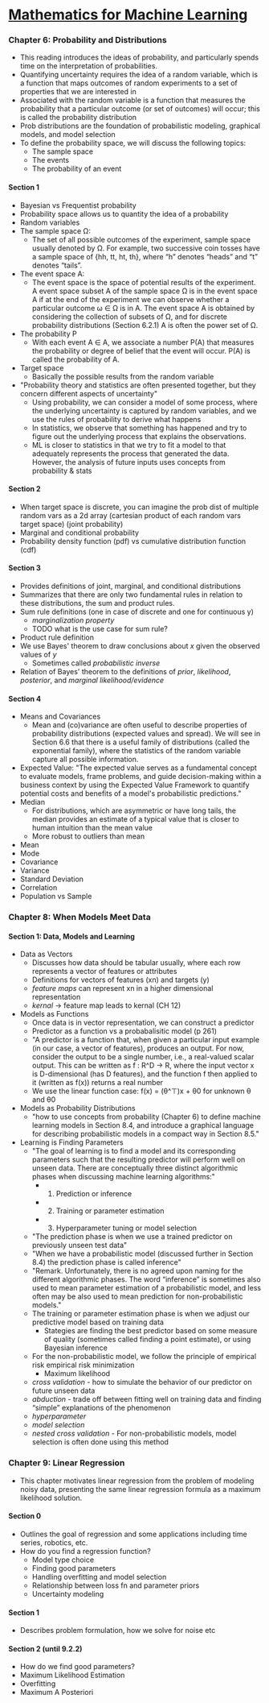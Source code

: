 # [Mathematics for Machine Learning](https://mml-book.github.io/book/mml-book.pdf)

### Chapter 6: Probability and Distributions
- This reading introduces the ideas of probability, and particularly spends time on the interpretation of probabilities.
- Quantifying uncertainty requires the idea of a random variable, which is a function that maps outcomes of random experiments to a set of properties that we are interested in
- Associated with the random variable is a function that measures the probability that a particular outcome (or set of outcomes) will occur; this is called the probability distribution
- Prob distributions are the foundation of probabilistic modeling, graphical models, and model selection
- To define the probability space, we will discuss the following topics:
    - The sample space
    - The events
    - The probability of an event

#### Section 1
- Bayesian vs Frequentist probability
- Probability space allows us to quantity the idea of a probability
- Random variables
- The sample space Ω:
    - The set of all possible outcomes of the experiment, sample space usually denoted by Ω. For example, two successive coin tosses have a sample space of {hh, tt, ht, th}, where “h” denotes “heads” and “t” denotes “tails”.
- The event space A:
    - The event space is the space of potential results of the experiment. A event space subset A of the sample space Ω is in the event space A if at the end of the experiment we can observe whether a particular outcome ω ∈ Ω is in A. The event space A is obtained by considering the collection of subsets of Ω, and for discrete probability distributions (Section 6.2.1) A is often the power set of Ω.
- The probability P
    - With each event A ∈ A, we associate a number P(A) that measures the probability or degree of belief that the event will occur. P(A) is called the probability of A.
- Target space
    - Basically the possible results from the random variable
- "Probability theory and statistics are often presented together, but they concern different aspects of uncertainty"
    - Using probability, we can consider a model of some process, where the underlying uncertainty is captured by random variables, and we use the rules of probability to derive what happens
    - In statistics, we observe that something has happened and try to figure out the underlying process that explains the observations.
    - ML is closer to statistics in that we try to fit a model to that adequately represents the process that generated the data. However, the analysis of future inputs uses concepts from probability & stats
#### Section 2
- When target space is discrete, you can imagine the prob dist of multiple random vars as a 2d array (cartesian product of each random vars target space) (joint probability)
- Marginal and conditional probability
- Probability density function (pdf) vs cumulative distribution function (cdf)
#### Section 3
- Provides definitions of joint, marginal, and conditional distributions
- Summarizes that there are only two fundamental rules in relation to these distributions, the sum and product rules.
- Sum rule definitions (one in case of discrete and one for continuous y)
    - *marginalization property*
    - TODO what is the use case for sum rule?
- Product rule definition
- We use Bayes' theorem to draw conclusions about *x* given the observed values of *y*
    - Sometimes called *probabilistic inverse*
- Relation of Bayes' theorem to the definitions of *prior*, *likelihood*, *posterior*, and *marginal likelihood/evidence*
#### Section 4
- Means and Covariances
    - Mean and (co)variance are often useful to describe properties of probability distributions (expected values and spread). We will see in Section 6.6 that there is a useful family of distributions (called the exponential family), where the statistics of the random variable capture all possible information.
- Expected Value: "The expected value serves as a fundamental concept to evaluate models, frame problems, and guide decision-making within a business context by using the Expected Value Framework to quantify potential costs and benefits of a model's probabilistic predictions."
- Median
    - For distributions, which are asymmetric or have long tails, the median provides an estimate of a typical value that is closer to human intuition than the mean value
    - More robust to outliers than mean
- Mean
- Mode
- Covariance
- Variance
- Standard Deviation
- Correlation
- Population vs Sample

### Chapter 8: When Models Meet Data
#### Section 1: Data, Models and Learning
- Data as Vectors
    - Discusses how data should be tabular usually, where each row represents a vector of features or attributes
    - Definitions for vectors of features (xn) and targets (y)
    - *feature maps* can represent xn in a higher dimensional representation 
    - *kernal* -> feature map leads to kernal (CH 12)
- Models as Functions
    - Once data is in vector representation, we can construct a predictor
    - Predictor as a function vs a probabalisitic model (p 261)
    - "A predictor is a function that, when given a particular input example (in our case, a vector of features), produces an output. For now, consider the output to be a single number, i.e., a real-valued scalar output. This can be written as f : R^D → R, where the input vector x is D-dimensional (has D features), and the function f then applied to it (written as f(x)) returns a real number
    - We use the linear function case: f(x) = (θ^⊤)x + θ0 for unknown θ and θ0
- Models as Probability Distributions
    - "how to use concepts from probability (Chapter 6) to define machine learning models in Section 8.4, and introduce a graphical language for describing probabilistic models in a compact way in Section 8.5."
- Learning is Finding Parameters
    - "The goal of learning is to find a model and its corresponding parameters such that the resulting predictor will perform well on unseen data. There are conceptually three distinct algorithmic phases when discussing machine learning algorithms:"
        - 1. Prediction or inference
        - 2. Training or parameter estimation
        - 3. Hyperparameter tuning or model selection
    - "The prediction phase is when we use a trained predictor on previously unseen test data"
    - "When we have a probabilistic model (discussed further in Section 8.4) the prediction phase is called inference"
    - "Remark. Unfortunately, there is no agreed upon naming for the different algorithmic phases. The word “inference” is sometimes also used to mean parameter estimation of a probabilistic model, and less often may be also used to mean prediction for non-probabilistic models."
    - The training or parameter estimation phase is when we adjust our predictive model based on training data
        - Stategies are finding the best predictor based on some measure of quality (sometimes called finding a point estimate), or using Bayesian inference
    - For the non-probabilistic model, we follow the principle of empirical risk empirical risk minimization
        - Maximum likelihood
    - *cross validation* - how to  simulate the behavior of our predictor on future unseen data
    - *abduction* - trade off between fitting well on training data and finding “simple” explanations of the phenomenon
    - *hyperparameter*
    - *model selection* 
    - *nested cross validation* - For non-probabilistic models, model selection is often done using this method

### Chapter 9: Linear Regression
- This chapter motivates linear regression from the problem of modeling noisy data, presenting the same linear regression formula as a maximum likelihood solution.
#### Section 0
- Outlines the goal of regression and some applications including time series, robotics, etc.
- How do you find a regression function?
    - Model type choice
    - Finding good parameters
    - Handling overfitting and model selection
    - Relationship between loss fn and parameter priors
    - Uncertainty modeling

#### Section 1
- Describes problem formulation, how we solve for noise etc

#### Section 2 (until 9.2.2)
- How do we find good parameters?
- Maximum Likelihood Estimation
- Overfitting
- Maximum A Posteriori
